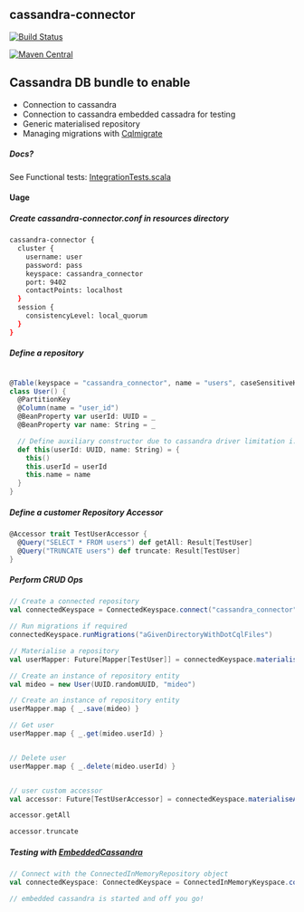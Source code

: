 ## cassandra-connector
[![Build Status](https://travis-ci.org/MideO/cassandra-connector4s.svg?branch=master)](https://travis-ci.org/MideO/cassandra-connector4s)

[![Maven Central](https://maven-badges.herokuapp.com/maven-central/com.github.mideo/cassandra-connector4s_2.12/badge.svg)](http://search.maven.org/#search%7Cga%7C1%7Cg%3A%22com.github.mideo%22%20a%3A%22cassandra-connector4s_2.12%22)
## Cassandra DB bundle to enable 
* Connection to cassandra
* Connection to cassandra embedded cassadra for testing
* Generic materialised repository 
* Managing migrations with [Cqlmigrate](https://github.com/sky-uk/cqlmigrate#what-it-does)

##### Docs?
  See Functional tests: [IntegrationTests.scala](src/test/scala/com/github/mideo/cassandra/testing/support/IntegrationTests.scala)
  
#### Uage

##### Create cassandra-connector.conf in resources directory
```bash
cassandra-connector {
  cluster {
    username: user
    password: pass
    keyspace: cassandra_connector
    port: 9402
    contactPoints: localhost
  }
  session {
    consistencyLevel: local_quorum
  }
}
```
##### Define a repository
```scala

@Table(keyspace = "cassandra_connector", name = "users", caseSensitiveKeyspace = false, caseSensitiveTable = false)
class User() {
  @PartitionKey
  @Column(name = "user_id")
  @BeanProperty var userId: UUID = _
  @BeanProperty var name: String = _

  // Define auxiliary constructor due to cassandra driver limitation i.e. using reflection 
  def this(userId: UUID, name: String) = {
    this()
    this.userId = userId
    this.name = name
  }
}
```

##### Define a customer Repository Accessor
```scala
@Accessor trait TestUserAccessor {
  @Query("SELECT * FROM users") def getAll: Result[TestUser]
  @Query("TRUNCATE users") def truncate: Result[TestUser]
}

```

##### Perform CRUD Ops
```scala
// Create a connected repository
val connectedKeyspace = ConnectedKeyspace.connect("cassandra_connector")

// Run migrations if required
connectedKeyspace.runMigrations("aGivenDirectoryWithDotCqlFiles")

// Materialise a repository
val userMapper: Future[Mapper[TestUser]] = connectedKeyspace.materialise(classOf[TestUser])

// Create an instance of repository entity
val mideo = new User(UUID.randomUUID, "mideo")

// Create an instance of repository entity
userMapper.map { _.save(mideo) }

// Get user
userMapper.map { _.get(mideo.userId) }


// Delete user
userMapper.map { _.delete(mideo.userId) }


// user custom accessor
val accessor: Future[TestUserAccessor] = connectedKeyspace.materialiseAccessor(classOf[TestUserAccessor])

accessor.getAll

accessor.truncate

```

##### Testing with [EmbeddedCassandra](https://github.com/jsevellec/cassandra-unit)

```scala
// Connect with the ConnectedInMemoryRepository object
val connectedKeyspace: ConnectedKeyspace = ConnectedInMemoryKeyspace.connect("cassandra_connector")

// embedded cassandra is started and off you go!

```
